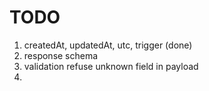 # TODO
1. createdAt, updatedAt, utc, trigger (done)
2. response schema
3. validation refuse unknown field in payload
4. 